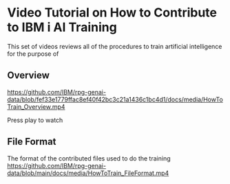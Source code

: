 # Video Tutorial on How to Contribute to IBM i AI Training

This set of videos reviews all of the procedures to train artificial intelligence
for the purpose of 
## Overview
https://github.com/IBM/rpg-genai-data/blob/fef33e1779ffac8ef40f42bc3c21a1436c1bc4d1/docs/media/HowToTrain_Overview.mp4

Press play to watch

## File Format
The format of the contributed files used to do the training
https://github.com/IBM/rpg-genai-data/blob/main/docs/media/HowToTrain_FileFormat.mp4